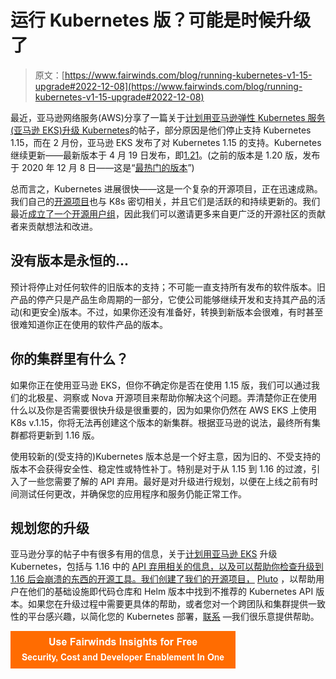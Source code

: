 # 运行 Kubernetes 版？可能是时候升级了

> 原文：[https://www.fairwinds.com/blog/running-kubernetes-v1-15-upgrade#2022-12-08](https://www.fairwinds.com/blog/running-kubernetes-v1-15-upgrade#2022-12-08)

 最近，亚马逊网络服务(AWS)分享了一篇关于[计划用亚马逊弹性 Kubernetes 服务(亚马逊 EKS)升级 Kubernetes](https://aws.amazon.com/blogs/containers/planning-kubernetes-upgrades-with-amazon-eks/?nc1=b_rp)的帖子，部分原因是他们停止支持 Kubernetes 1.15，而在 2 月份，亚马逊 EKS 发布了对 Kubernetes 1.15 的支持。Kubernetes 继续更新——最新版本于 4 月 19 日发布，即[1.21](https://kubernetes.io/docs/setup/release/notes/)。(之前的版本是 1.20 版，发布于 2020 年 12 月 8 日——这是“[最热门的版本](https://kubernetes.io/blog/2020/12/08/kubernetes-1-20-release-announcement/)”)

总而言之，Kubernetes 进展很快——这是一个复杂的开源项目，正在迅速成熟。我们自己的[开源项目](/open-source-software)也与 K8s 密切相关，并且它们是活跃的和持续更新的。我们最近[成立了一个开源用户组](/open-source-software-user-group)，因此我们可以邀请更多来自更广泛的开源社区的贡献者来贡献想法和改进。

## 没有版本是永恒的...

预计将停止对任何软件的旧版本的支持；不可能一直支持所有发布的软件版本。旧产品的停产只是产品生命周期的一部分，它使公司能够继续开发和支持其产品的活动(和更安全)版本。不过，如果你还没有准备好，转换到新版本会很难，有时甚至很难知道你正在使用的软件产品的版本。

## 你的集群里有什么？

如果你正在使用亚马逊 EKS，但你不确定你是否在使用 1.15 版，我们可以通过我们的北极星、洞察或 Nova 开源项目来帮助你解决这个问题。弄清楚你正在使用什么以及你是否需要很快升级是很重要的，因为如果你仍然在 AWS EKS 上使用 K8s v.1.15，你将无法再创建这个版本的新集群。根据亚马逊的说法，最终所有集群都将更新到 1.16 版。

使用较新的(受支持的)Kubernetes 版本总是一个好主意，因为旧的、不受支持的版本不会获得安全性、稳定性或特性补丁。特别是对于从 1.15 到 1.16 的过渡，引入了一些您需要了解的 API 弃用。最好是对升级进行规划，以便在上线之前有时间测试任何更改，并确保您的应用程序和服务仍能正常工作。

## 规划您的升级

亚马逊分享的帖子中有很多有用的信息，关于[计划用亚马逊 EKS](https://aws.amazon.com/blogs/containers/planning-kubernetes-upgrades-with-amazon-eks/?nc1=b_rp) 升级 Kubernetes，包括与 1.16 中的 [API 弃用相关的信息，以及可以帮助你检查升级到 1.16 后会崩溃的东西的开源工具。我们创建了我们的开源项目，](https://kubernetes.io/blog/2019/07/18/api-deprecations-in-1-16/) [Pluto](https://github.com/FairwindsOps/pluto) ，以帮助用户在他们的基础设施即代码仓库和 Helm 版本中找到不推荐的 Kubernetes API 版本。如果您在升级过程中需要更具体的帮助，或者您对一个跨团队和集群提供一致性的平台感兴趣，以简化您的 Kubernetes 部署，[联系](/fairwinds-insights-schedule-demo) —我们很乐意提供帮助。

[![Use Fairwinds Insights for Free Security, Cost and Developer Enablement In One](img/7c86296320eb01b215d8e2755e9c5b9d.png)](https://cta-redirect.hubspot.com/cta/redirect/2184645/34aa4987-a1f9-438a-a145-d7d82d5c479a)